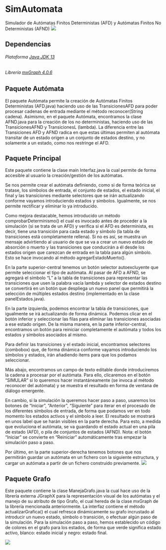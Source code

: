 # SimAutomata
Simulador de Autómatas Finitos Deterministas (AFD) y Autómatas Finitos No Deterministas (AFND) 
![](https://i.gyazo.com/322480c232793c201d06f7cf6b5d9233.png)

## Dependencias
###### Plataforma [Java JDK 13](https://www.oracle.com/technetwork/java/javase/downloads/jdk13-downloads-5672538.html)
###### Librería [mxGraph 4.0.6](https://github.com/jgraph/mxgraph/releases)

## Paquete Autómata
El paquete Autómata permite la creación de Autómatas Finitos Deterministas (AFD.java) haciendo uso de las TransicionesAFD para poder procesar cadenas de entrada mediante el método reconocer(String cadena).
Asimismo, en el paquete Autómata, encontramos la clase AFND.java para la creación de los no deterministas, haciendo uso de las TransicionesAFND y TransicionesL (lambda).
La diferencia entre las Transiciones AFD y AFND radica en que estas últimas permiten al autómata transitar de un estado origen a un conjunto de estados destino, y no solamente a un estado, como nos restringe el AFD. 

## Paquete Principal
Este paquete contiene la clase main Interfaz.java la cual permite de forma accesible al usuario la creación/gestión de los autómatas.

Se nos permite crear el autómata definiendo, como si de forma teórica se tratase, los símbolos de entrada, el conjunto de estados, el estado inicial, el final y las transiciones mediante selectores que se irán actualizando conforme vayamos introduciendo estados y símbolos. Igualmente, se nos permite rectificar y eliminar lo ya introducido.

Como mejora destacable, hemos introducido un método comprobarDeterminismo() el cual es invocado antes de proceder a la simulación (si se trata de un AFD) y verifica si el AFD es determinista, es decir, tiene una transición para cada estado y símbolo (la tabla de transiciones está completamente rellena). Si no es así, se muestra un mensaje advirtiendo al usuario de que se va a crear un nuevo estado de absorción o muerto y las transiciones que conducirán a él desde los estados origen que carezcan de entrada en la tabla para algún símbolo. Esto se hace invocando al método agregarEstadoMuerto().

En la parte superior-central tenemos un botón selector autoexcluyente que permite seleccionar el tipo de autómata. Al pasar de AFD a AFND, se agregará el símbolo “L” a la tabla de transiciones para representar las transiciones que usen la palabra vacía lambda y selector de estados destino se convertirá en un botón que despliega un nuevo panel que permitirá la selección de múltiples estados destino (implementado en la clase panelEstados.java).

En la parte izquierda, podemos encontrar la tabla de transiciones, que igualmente se irá actualizando de forma dinámica. Podemos clicar en el botón inferior y seleccionar las filas para eliminar las transiciones asociadas a ese estado origen. De la misma manera, en la parte inferior-central, encontramos un botón para reiniciar completamente el autómata y todos los estados y símbolos asociados al mismo.

Para definir las transiciones y el estado inicial, encontramos selectores (combobox) que, de forma dinámica conforme vayamos introduciendo los símbolos y estados, irán añadiendo ítems para que los podamos seleccionar.

Más abajo, encontramos un campo de texto editable donde introduciremos la cadena a procesar por el autómata. Para ello, clicaremos en el botón “SIMULAR” si lo queremos hacer instantáneamente (se invoca al método reconocer del autómata) y se muestra el resultado en forma de ventana de diálogo emergente. 

En cambio, si la simulación la queremos hacer paso a paso, usaremos los botones de “Iniciar”, “Anterior”, “Siguiente” para iterar en el procesado de los diferentes símbolos de entrada, de forma que podamos ver en todo momento los estados activos y el símbolo a leer. El resultado se mostrará en unos label que se harán visibles en la parte derecha.
Para esto, a medida que evoluciona el autómata, se va guardando el estado actual en una pila de estado (AFD), o pila de conjuntos de estados (AFND). 
Nota: el botón “Iniciar” se convierte en “Reiniciar” automáticamente tras empezar la simulación paso a paso.

Por último, en la parte superior-derecha tenemos botones que nos permitirán guardar un autómata en un fichero con la siguiente estructura, y cargar un autómata a partir de un fichero construido previamente.
![](https://gyazo.com/c5f758c84f509992d1518193053ef6df.png)

## Paquete Grafo
Este paquete contiene la clase ManejaGrafo.java la cual hace uso de la librería externa JGraphX para la representación visual de los autómatas y el manejo de su atributo de tipo Grafo, el cual hereda de la clase mxGraph de la librería mencionada anteriormente.
La interfaz contiene el método actualizarGrafica() el cual refresca dinámicamente su grafo incrustado al introducir un nuevo estado, símbolo o transición, o efectuar algún paso de la simulación.
Para la simulación paso a paso, hemos establecido un código de colores en el grafo para los estados, de forma que verde significa estado activo, blanco: estado inicial y negro: estado final.
  
![](https://gyazo.com/774e0880a818f6083fe0e6ebe6144fdc.png)
